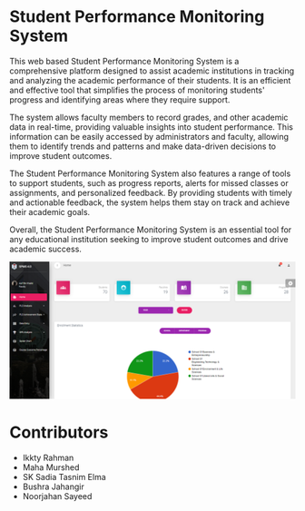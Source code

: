 # Student Performance Monitoring System
This web based Student Performance Monitoring System is a comprehensive platform designed to assist academic institutions in tracking and analyzing the academic performance of their students. It is an efficient and effective tool that simplifies the process of monitoring students' progress and identifying areas where they require support.

The system allows faculty members to record grades, and other academic data in real-time, providing valuable insights into student performance. This information can be easily accessed by administrators and faculty, allowing them to identify trends and patterns and make data-driven decisions to improve student outcomes.

The Student Performance Monitoring System also features a range of tools to support students, such as progress reports, alerts for missed classes or assignments, and personalized feedback. By providing students with timely and actionable feedback, the system helps them stay on track and achieve their academic goals.

Overall, the Student Performance Monitoring System is an essential tool for any educational institution seeking to improve student outcomes and drive academic success.

![Faculty Dashboard](img/faculty_dashboard.png)

# Contributors
+ Ikkty Rahman
+ Maha Murshed
+ SK Sadia Tasnim Elma
+ Bushra Jahangir
+ Noorjahan Sayeed
